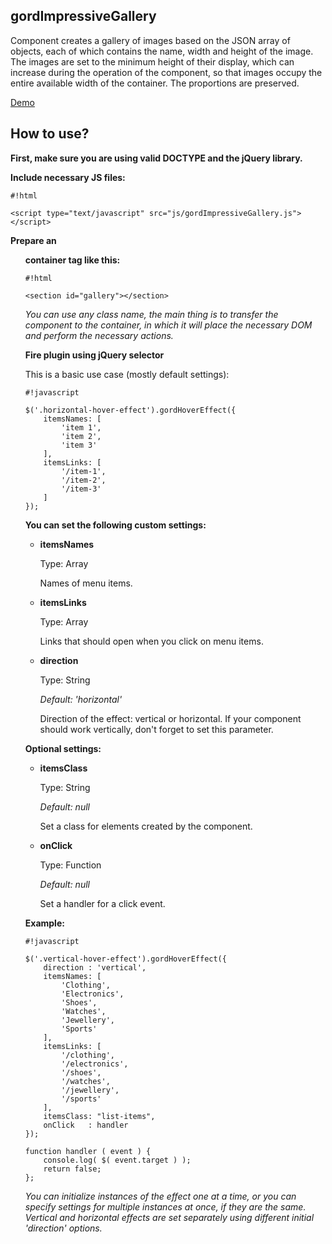 ## gordImpressiveGallery ##

Сomponent creates a gallery of images based on the JSON array of objects, each of which contains the name, width and height of the image.
The images are set to the minimum height of their display, which can increase during the operation of the component, so that images occupy the entire available width of the container. The proportions are preserved.

[Demo](https://gordievskiy.com/lab/gordImpressiveGallery)

## How to use? ##

**First, make sure you are using valid DOCTYPE and the jQuery library.**

**Include necessary JS files:**
    
```
#!html

<script type="text/javascript" src="js/gordImpressiveGallery.js"></script>
```

**Prepare an <ul> container tag like this:**
    
```
#!html

<section id="gallery"></section>
```

*You can use any class name, the main thing is to transfer the component to the container, in which it will place the necessary DOM and perform the necessary actions.*

**Fire plugin using jQuery selector**

This is a basic use case (mostly default settings):
    
```
#!javascript

$('.horizontal-hover-effect').gordHoverEffect({
    itemsNames: [
        'item 1',
        'item 2',
        'item 3'
    ],
    itemsLinks: [
        '/item-1',
        '/item-2',
        '/item-3'
    ]
});
```

**You can set the following custom settings:**

* **itemsNames**

    Type: Array

    Names of menu items.

* **itemsLinks**

    Type: Array

    Links that should open when you click on menu items.

* **direction**

    Type: String

    *Default: 'horizontal'*

    Direction of the effect: vertical or horizontal. If your component should work vertically, don't forget to set this parameter.

**Optional settings:**

* **itemsClass**

    Type: String

    *Default: null*

    Set a class for elements created by the component.

* **onClick**

    Type: Function

    *Default: null*

    Set a handler for a click event.

**Example:**
```
#!javascript

$('.vertical-hover-effect').gordHoverEffect({
    direction : 'vertical',
    itemsNames: [
        'Clothing',
        'Electronics',
        'Shoes',
        'Watches',
        'Jewellery',
        'Sports'
    ],
    itemsLinks: [
        '/clothing',
        '/electronics',
        '/shoes',
        '/watches',
        '/jewellery',
        '/sports'
    ],
    itemsClass: "list-items",
    onClick   : handler
});

function handler ( event ) {
    console.log( $( event.target ) );
    return false;
};

```

*You can initialize instances of the effect one at a time, or you can specify settings for multiple instances at once, if they are the same.
Vertical and horizontal effects are set separately using different initial 'direction' options.*